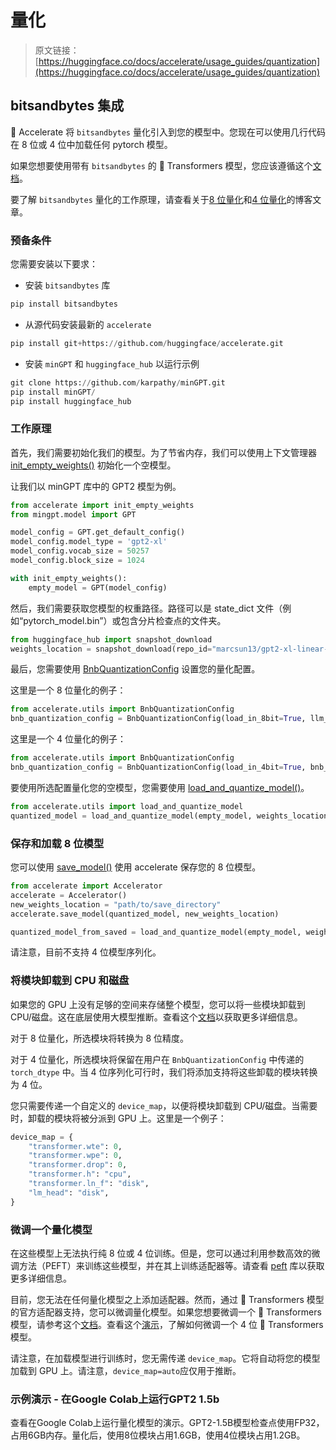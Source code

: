 # 量化

> 原文链接：[https://huggingface.co/docs/accelerate/usage_guides/quantization](https://huggingface.co/docs/accelerate/usage_guides/quantization)

## bitsandbytes 集成

🤗 Accelerate 将 `bitsandbytes` 量化引入到您的模型中。您现在可以使用几行代码在 8 位或 4 位中加载任何 pytorch 模型。

如果您想要使用带有 `bitsandbytes` 的 🤗 Transformers 模型，您应该遵循这个[文档](https://huggingface.co/docs/transformers/main_classes/quantization)。

要了解 `bitsandbytes` 量化的工作原理，请查看关于[8 位量化](https://huggingface.co/blog/hf-bitsandbytes-integration)和[4 位量化](https://huggingface.co/blog/4bit-transformers-bitsandbytes)的博客文章。

### 预备条件

您需要安装以下要求：

+   安装 `bitsandbytes` 库

```py
pip install bitsandbytes
```

+   从源代码安装最新的 `accelerate`

```py
pip install git+https://github.com/huggingface/accelerate.git
```

+   安装 `minGPT` 和 `huggingface_hub` 以运行示例

```py
git clone https://github.com/karpathy/minGPT.git
pip install minGPT/
pip install huggingface_hub
```

### 工作原理

首先，我们需要初始化我们的模型。为了节省内存，我们可以使用上下文管理器 [init_empty_weights()](/docs/accelerate/v0.27.2/en/package_reference/big_modeling#accelerate.init_empty_weights) 初始化一个空模型。

让我们以 minGPT 库中的 GPT2 模型为例。

```py
from accelerate import init_empty_weights
from mingpt.model import GPT

model_config = GPT.get_default_config()
model_config.model_type = 'gpt2-xl'
model_config.vocab_size = 50257
model_config.block_size = 1024

with init_empty_weights():
    empty_model = GPT(model_config)
```

然后，我们需要获取您模型的权重路径。路径可以是 state_dict 文件（例如“pytorch_model.bin”）或包含分片检查点的文件夹。

```py
from huggingface_hub import snapshot_download
weights_location = snapshot_download(repo_id="marcsun13/gpt2-xl-linear-sharded")
```

最后，您需要使用 [BnbQuantizationConfig](/docs/accelerate/v0.27.2/en/package_reference/utilities#accelerate.utils.BnbQuantizationConfig) 设置您的量化配置。

这里是一个 8 位量化的例子：

```py
from accelerate.utils import BnbQuantizationConfig
bnb_quantization_config = BnbQuantizationConfig(load_in_8bit=True, llm_int8_threshold = 6)
```

这里是一个 4 位量化的例子：

```py
from accelerate.utils import BnbQuantizationConfig
bnb_quantization_config = BnbQuantizationConfig(load_in_4bit=True, bnb_4bit_compute_dtype=torch.bfloat16, bnb_4bit_use_double_quant=True, bnb_4bit_quant_type="nf4")
```

要使用所选配置量化您的空模型，您需要使用 [load_and_quantize_model()](/docs/accelerate/v0.27.2/en/package_reference/utilities#accelerate.utils.load_and_quantize_model)。

```py
from accelerate.utils import load_and_quantize_model
quantized_model = load_and_quantize_model(empty_model, weights_location=weights_location, bnb_quantization_config=bnb_quantization_config, device_map = "auto")
```

### 保存和加载 8 位模型

您可以使用 [save_model()](/docs/accelerate/v0.27.2/en/package_reference/accelerator#accelerate.Accelerator.save_model) 使用 accelerate 保存您的 8 位模型。

```py
from accelerate import Accelerator
accelerate = Accelerator()
new_weights_location = "path/to/save_directory"
accelerate.save_model(quantized_model, new_weights_location)

quantized_model_from_saved = load_and_quantize_model(empty_model, weights_location=new_weights_location, bnb_quantization_config=bnb_quantization_config, device_map = "auto")
```

请注意，目前不支持 4 位模型序列化。

### 将模块卸载到 CPU 和磁盘

如果您的 GPU 上没有足够的空间来存储整个模型，您可以将一些模块卸载到 CPU/磁盘。这在底层使用大模型推断。查看这个[文档](https://huggingface.co/docs/accelerate/usage_guides/big_modeling)以获取更多详细信息。

对于 8 位量化，所选模块将转换为 8 位精度。

对于 4 位量化，所选模块将保留在用户在 `BnbQuantizationConfig` 中传递的 `torch_dtype` 中。当 4 位序列化可行时，我们将添加支持将这些卸载的模块转换为 4 位。

您只需要传递一个自定义的 `device_map`，以便将模块卸载到 CPU/磁盘。当需要时，卸载的模块将被分派到 GPU 上。这里是一个例子：

```py
device_map = {
    "transformer.wte": 0,
    "transformer.wpe": 0,
    "transformer.drop": 0,
    "transformer.h": "cpu",
    "transformer.ln_f": "disk",
    "lm_head": "disk",
}
```

### 微调一个量化模型

在这些模型上无法执行纯 8 位或 4 位训练。但是，您可以通过利用参数高效的微调方法（PEFT）来训练这些模型，并在其上训练适配器等。请查看 [peft](https://github.com/huggingface/peft) 库以获取更多详细信息。

目前，您无法在任何量化模型之上添加适配器。然而，通过 🤗 Transformers 模型的官方适配器支持，您可以微调量化模型。如果您想要微调一个 🤗 Transformers 模型，请参考这个[文档](https://huggingface.co/docs/transformers/main_classes/quantization)。查看这个[演示](https://colab.research.google.com/drive/1VoYNfYDKcKRQRor98Zbf2-9VQTtGJ24k?usp=sharing)，了解如何微调一个 4 位 🤗 Transformers 模型。

请注意，在加载模型进行训练时，您无需传递 `device_map`。它将自动将您的模型加载到 GPU 上。请注意，`device_map=auto`应仅用于推断。

### 示例演示 - 在Google Colab上运行GPT2 1.5b

查看在Google Colab上运行量化模型的演示。GPT2-1.5B模型检查点使用FP32，占用6GB内存。量化后，使用8位模块占用1.6GB，使用4位模块占用1.2GB。
